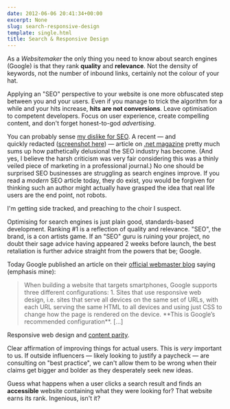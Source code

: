 ```yaml
---
date: 2012-06-06 20:41:34+00:00
excerpt: None
slug: search-responsive-design
template: single.html
title: Search & Responsive Design
---
```


As a _Websitemaker_ the only thing you need to know about search engines (Google) is that they rank **quality** and **relevance**. Not the density of keywords, not the number of inbound links, certainly not the colour of your hat.

Applying an "SEO" perspective to your website is one more obfuscated step between you and your users. Even if you manage to trick the algorithm for a while and your hits increase, **hits are not conversions**. Leave optimisation to competent developers. Focus on user experience, create compelling content, and don't forget honest-to-god _advertising_.

You can probably sense [my dislike for SEO](http://dbushell.com/2011/04/12/seo-is-killing-website-design/). A recent — and quickly redacted ([screenshot here](/images/2012/06/netmag.jpg)) — article on [.net magazine](http://www.netmagazine.com/) pretty much sums up how pathetically delusional the SEO industry has become. (And yes, I believe the harsh criticism was very fair considering this was a thinly veiled piece of marketing in a professional journal.) No one should be surprised SEO businesses are struggling as search engines improve. If you read a _modern_ SEO article today, they do exist, you would be forgiven for thinking such an author might actually have grasped the idea that real life users are the end point, not robots.

I'm getting side tracked, and preaching to the choir I suspect.

Optimising for search engines is just plain good, standards-based development. Ranking #1 is a reflection of quality and relevance. "SEO", the brand, is a con artists game. If an "SEO" guru is ruining your project, no doubt their sage advice having appeared 2 weeks before launch, the best retaliation is further advice straight from the powers that be; Google.

Today Google published an article on their [official webmaster blog](http://googlewebmastercentral.blogspot.co.uk/2012/06/recommendations-for-building-smartphone.html) saying (emphasis mine):


<blockquote><p>When building a website that targets smartphones, Google supports three different configurations: 1. Sites that use responsive web design, i.e. sites that serve all devices on the same set of URLs, with each URL serving the same HTML to all devices and using just CSS to change how the page is rendered on the device. **This is Google’s recommended configuration**. [...]</p></blockquote>


Responsive web design and [content parity](http://bradfrostweb.com/blog/mobile/content-parity/).

Clear affirmation of improving things for actual users. This is _very_ important to us. If outside influencers — likely looking to justify a paycheck — are consulting on "best practice", we can't allow them to be wrong when their claims get bigger and bolder as they desperately seek new ideas.

Guess what happens when a user clicks a search result and finds an **accessible** website containing what they were looking for? That website earns its rank. Ingenious, isn't it?
